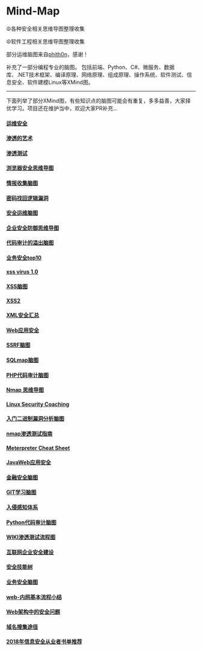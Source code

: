 # Mind-Map
☮各种安全相关思维导图整理收集

☮软件工程相关思维导图整理收集

部分运维脑图来自[phith0n](https://github.com/phith0n/Mind-Map)，感谢！

补充了一部分编程专业的脑图。
包括前端、Python、C#、微服务、数据库、.NET技术框架、编译原理、网络原理、组成原理、操作系统、软件测试、信息安全、软件建模Linux等XMind图。

---------

下面列举了部分XMind图，有些知识点的脑图可能会有重复，多多益善，大家择优学习。项目还在维护当中，欢迎大家PR补充...

#### [运维安全](https://raw.githubusercontent.com/phith0n/Mind-Map/master/%E8%BF%90%E7%BB%B4%E5%AE%89%E5%85%A8.png)  
#### [渗透的艺术](https://raw.githubusercontent.com/phith0n/Mind-Map/master/%E6%B8%97%E9%80%8F%E7%9A%84%E8%89%BA%E6%9C%AF.jpg)
#### [渗透测试](https://raw.githubusercontent.com/phith0n/Mind-Map/master/%E6%B8%97%E9%80%8F%E6%B5%8B%E8%AF%95.png)  
#### [浏览器安全思维导图](https://raw.githubusercontent.com/phith0n/Mind-Map/master/%E6%B5%8F%E8%A7%88%E5%99%A8%E5%AE%89%E5%85%A8%E6%80%9D%E7%BB%B4%E5%AF%BC%E5%9B%BE.jpg)
#### [情报收集脑图](https://raw.githubusercontent.com/phith0n/Mind-Map/master/%E6%83%85%E6%8A%A5%E6%94%B6%E9%9B%86%E8%84%91%E5%9B%BE.png)
#### [密码找回逻辑漏洞](https://raw.githubusercontent.com/phith0n/Mind-Map/master/%E5%AF%86%E7%A0%81%E6%89%BE%E5%9B%9E%E9%80%BB%E8%BE%91%E6%BC%8F%E6%B4%9E.png)
#### [安全运维脑图](https://raw.githubusercontent.com/phith0n/Mind-Map/master/%E5%AE%89%E5%85%A8%E8%BF%90%E7%BB%B4%E8%84%91%E5%9B%BE.png)
#### [企业安全防御思维导图](https://raw.githubusercontent.com/phith0n/Mind-Map/master/%E4%BC%81%E4%B8%9A%E5%AE%89%E5%85%A8%E9%98%B2%E5%BE%A1%E6%80%9D%E7%BB%B4%E5%AF%BC%E5%9B%BE.png)
#### [代码审计的溢出脑图](https://raw.githubusercontent.com/phith0n/Mind-Map/master/%E4%BB%A3%E7%A0%81%E5%AE%A1%E8%AE%A1%E7%9A%84%E6%BA%A2%E5%87%BA%E8%84%91%E5%9B%BE.png)
#### [业务安全top10](https://raw.githubusercontent.com/phith0n/Mind-Map/master/%E4%B8%9A%E5%8A%A1%E5%AE%89%E5%85%A8top10.png)
#### [xss virus 1.0](https://raw.githubusercontent.com/phith0n/Mind-Map/master/xss%20virus%201.0.png)
#### [XSS脑图](https://raw.githubusercontent.com/phith0n/Mind-Map/master/XSS%E8%84%91%E5%9B%BE.png)
#### [XSS2](https://raw.githubusercontent.com/phith0n/Mind-Map/master/XSS2.png)
#### [XML安全汇总](https://raw.githubusercontent.com/phith0n/Mind-Map/master/XML%E5%AE%89%E5%85%A8%E6%B1%87%E6%80%BB.png)
#### [Web应用安全](https://raw.githubusercontent.com/phith0n/Mind-Map/master/Web%E5%BA%94%E7%94%A8%E5%AE%89%E5%85%A8%28By%20Neeao%29.jpg)
#### [SSRF脑图](https://raw.githubusercontent.com/phith0n/Mind-Map/master/SSRF%E8%84%91%E5%9B%BE.jpg)
#### [SQLmap脑图](https://raw.githubusercontent.com/phith0n/Mind-Map/master/SQLmap%E8%84%91%E5%9B%BE.jpg)
#### [PHP代码审计脑图](https://github.com/phith0n/Mind-Map/raw/master/PHP%E4%BB%A3%E7%A0%81%E5%AE%A1%E8%AE%A1%E8%84%91%E5%9B%BE.png)
#### [Nmap 思维导图](https://raw.githubusercontent.com/phith0n/Mind-Map/master/Nmap%20%E6%80%9D%E7%BB%B4%E5%AF%BC%E5%9B%BE.png)
#### [Linux Security Coaching](https://raw.githubusercontent.com/phith0n/Mind-Map/master/Linux%20Security%20Coaching.png)
#### [入门二进制漏洞分析脑图](https://raw.githubusercontent.com/phith0n/Mind-Map/master/入门二进制漏洞分析脑图.png)
#### [nmap渗透测试指南](https://raw.githubusercontent.com/phith0n/Mind-Map/master/nmap渗透测试指南.png)

#### [Meterpreter Cheat Sheet](https://raw.githubusercontent.com/phith0n/Mind-Map/master/Meterpreter%20Cheat%20%20Sheet.pdf)

#### [JavaWeb应用安全](https://raw.githubusercontent.com/phith0n/Mind-Map/master/JavaWeb应用安全.png)
#### [金融安全脑图](https://raw.githubusercontent.com/phith0n/Mind-Map/master/金融安全脑图.jpg)
#### [GIT学习脑图](https://raw.githubusercontent.com/phith0n/Mind-Map/master/GIT学习脑图.jpg)
#### [入侵感知体系](https://raw.githubusercontent.com/phith0n/Mind-Map/master/入侵感知体系.jpg)
#### [Python代码审计脑图](https://raw.githubusercontent.com/phith0n/Mind-Map/master/Python代码审计脑图.jpg)
#### [WIKI渗透测试流程图](https://raw.githubusercontent.com/phith0n/Mind-Map/master/WIKI渗透测试流程图.png)

#### [互联网企业安全建设](https://raw.githubusercontent.com/phith0n/Mind-Map/master/互联网企业安全建设.png)

#### [安全技能树](https://raw.githubusercontent.com/phith0n/Mind-Map/master/安全技能树.png)

#### [业务安全脑图](https://raw.githubusercontent.com/phith0n/Mind-Map/master/业务安全脑图.jpg)

#### [web-内网基本流程小结](https://raw.githubusercontent.com/phith0n/Mind-Map/master/web-内网基本流程小结.jpg)

#### [Web架构中的安全问题](https://raw.githubusercontent.com/phith0n/Mind-Map/master/Web架构中的安全问题.png)

#### [域名搜集途径](https://raw.githubusercontent.com/phith0n/Mind-Map/master/域名搜集途径.png)

#### [2018年信息安全从业者书单推荐](https://raw.githubusercontent.com/phith0n/Mind-Map/master/2018年信息安全从业者书单推荐.jpg)


